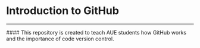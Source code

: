 # Introduction to GitHub
<hr>
#### This repository is created to teach AUE students how GitHub works and the importance of code version control.
